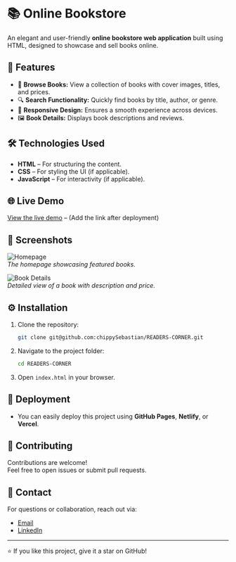 
# 📚 Online Bookstore

An elegant and user-friendly **online bookstore web application** built using HTML, designed to showcase and sell books online. 

## 🎯 **Features**
- 🛒 **Browse Books:** View a collection of books with cover images, titles, and prices.
- 🔍 **Search Functionality:** Quickly find books by title, author, or genre.
- 📄 **Responsive Design:** Ensures a smooth experience across devices.
- 🖼️ **Book Details:** Displays book descriptions and reviews.

## 🛠️ **Technologies Used**
- **HTML** – For structuring the content.
- **CSS** – For styling the UI (if applicable).
- **JavaScript** – For interactivity (if applicable).

## 🌐 **Live Demo**
[View the live demo](#) – (Add the link after deployment)

## 📸 **Screenshots**
![Homepage](link-to-image-1)  
*The homepage showcasing featured books.*

![Book Details](link-to-image-2)  
*Detailed view of a book with description and price.*

## ⚙️ **Installation**
1. Clone the repository:
   ```bash
   git clone git@github.com:chippySebastian/READERS-CORNER.git
   ```
2. Navigate to the project folder:
   ```bash
   cd READERS-CORNER
   ```
3. Open `index.html` in your browser.

## 🚀 **Deployment**
- You can easily deploy this project using **GitHub Pages**, **Netlify**, or **Vercel**.

## 🤝 **Contributing**
Contributions are welcome!  
Feel free to open issues or submit pull requests.

## 📧 **Contact**
For questions or collaboration, reach out via:
- [Email](mailto:chippysabu511@gmail.com)
- [LinkedIn](https://www.linkedin.com/in/chippysebastian/)  

---

⭐ If you like this project, give it a star on GitHub!
